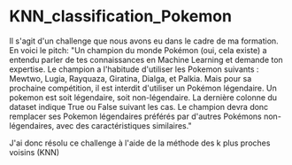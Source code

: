 # KNN_classification_Pokemon

Il s'agit d'un challenge que nous avons eu dans le cadre de ma formation.
En voici le pitch:
"Un champion du monde Pokémon (oui, cela existe) a entendu parler de tes connaissances en Machine Learning et demande ton expertise.
Le champion a l'habitude d'utiliser les Pokemon suivants : Mewtwo, Lugia, Rayquaza, Giratina, Dialga, et Palkia. Mais pour sa prochaine compétition, il est interdit d'utiliser un Pokémon légendaire. Un pokemon est soit légendaire, soit non-légendaire. La dernière colonne du dataset indique True ou False suivant les cas.
Le champion devra donc remplacer ses Pokemon légendaires préférés par d'autres Pokémons non-légendaires, avec des caractéristiques similaires."

J'ai donc résolu ce challenge à l'aide de la méthode des k plus proches voisins (KNN)
